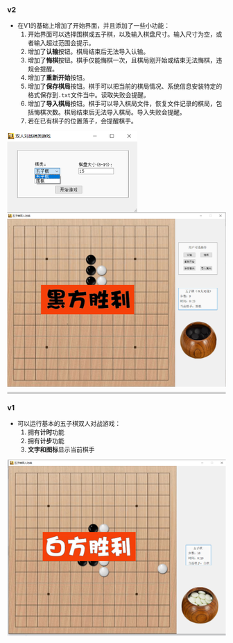 ### v2
* 在V1的基础上增加了开始界面，并且添加了一些小功能：
    1. 开始界面可以选择围棋或五子棋，以及输入棋盘尺寸。输入尺寸为空，或者输入超过范围会提示。
    2. 增加了**认输**按钮。棋局结束后无法导入认输。
    3. 增加了**悔棋**按钮。棋手仅能悔棋一次，且棋局刚开始或结束无法悔棋，违规会提醒。
    4. 增加了**重新开始**按钮。
    5. 增加了**保存棋局**按钮。棋手可以把当前的棋局情况、系统信息安装特定的格式保存到`.txt`文件当中。读取失败会提醒。
    6. 增加了**导入棋局**按钮。棋手可以导入棋局文件，恢复文件记录的棋局，包括悔棋次数。棋局结束后无法导入棋局。导入失败会提醒。
    7. 若在已有棋子的位置落子，会提醒棋手。
   
<img src="./readme_pic/pic2.png"  width="300" align="center"/> 
<img src="./readme_pic/pic3.png"  width="600" align="center"/> 

---

### v1
* 可以运行基本的五子棋双人对战游戏：
    1. 拥有**计时**功能
    2. 拥有**计步**功能
    3. **文字和图标**显示当前棋手

<img src="./readme_pic/pic1.png"  width="600" align="center"/> 
